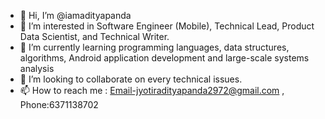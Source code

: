 - 👋 Hi, I’m @iamadityapanda
- 👀 I’m interested in Software Engineer (Mobile), Technical Lead, Product Data Scientist, and Technical Writer.
- 🌱 I’m currently learning programming languages, data structures, algorithms, Android application development and large-scale systems analysis
- 💞️ I’m looking to collaborate on every technical issues.
- 📫 How to reach me : Email-jyotiradityapanda2972@gmail.com , Phone:6371138702 

<!---
iamadityapanda/iamadityapanda is a ✨ special ✨ repository because its `README.md` (this file) appears on your GitHub profile.
You can click the Preview link to take a look at your changes.
--->
